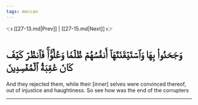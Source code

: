 ```yaml
---
tags: meccan
---
```


👈 [[27-13.md|Prev]] | [[27-15.md|Next]] 👉

# وَجَحَدُواْ بِهَا وَٱسۡتَيۡقَنَتۡهَآ أَنفُسُهُمۡ ظُلۡمٗا وَعُلُوّٗاۚ فَٱنظُرۡ كَيۡفَ كَانَ عَٰقِبَةُ ٱلۡمُفۡسِدِينَ

And they rejected them, while their [inner] selves were convinced thereof, out of injustice and haughtiness. So see how was the end of the corrupters

---

